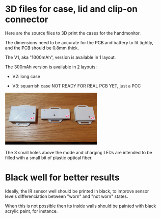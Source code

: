 # 3D files for case, lid and clip-on connector

Here are the source files to 3D print the cases for the handmonitor.

The dimensions need to be accurate for the PCB and battery to fit tightly, and the PCB should be 0.8mm thick.

The V1, aka "1000mAh", version is available in 1 layout.

The 300mAh version is available in 2 layouts:

- V2: long case

- V3: squarrish case  NOT READY FOR REAL PCB YET, just a POC


<img src="https://raw.githubusercontent.com/reivaxy/e-nableHandWearMonitor/master/resources/layouts.jpg" width="300px">


The 3 small holes above the mode and charging LEDs are intended to be filled with a small bit of plastic optical fiber.


# Black well for better results
Ideally, the IR sensor well should be printed in black, to improve sensor levels differenciation between "worn" and "not worn" states. 

When this is not possible then its inside walls should be painted with black acrylic paint, for instance.


